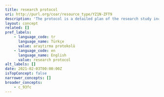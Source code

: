 ```yaml
---
title: research protocol
uri: http://purl.org/coar/resource_type/YZ1N-ZFT9
description: 'The protocol is a detailed plan of the research study including a project summary, project description covering the rationale, objectives, methodology, data management and analysis, ethical considerations, gender issues and references. [Source: Adapted from https://www.who.int/publications/i/item/a-practical-guide-for-health-researchers]'
layout: concept
related: []
pref_labels:
    - language_code: tr
      language_name: Türkçe
      value: araştırma protokolü
    - language_code: en
      language_name: English
      value: research protocol
alt_labels: []
date: 2021-02-03T00:00:00Z
isTopConcept: false
narrower_concepts: []
broader_concepts:
    - c_93fc
---
```


